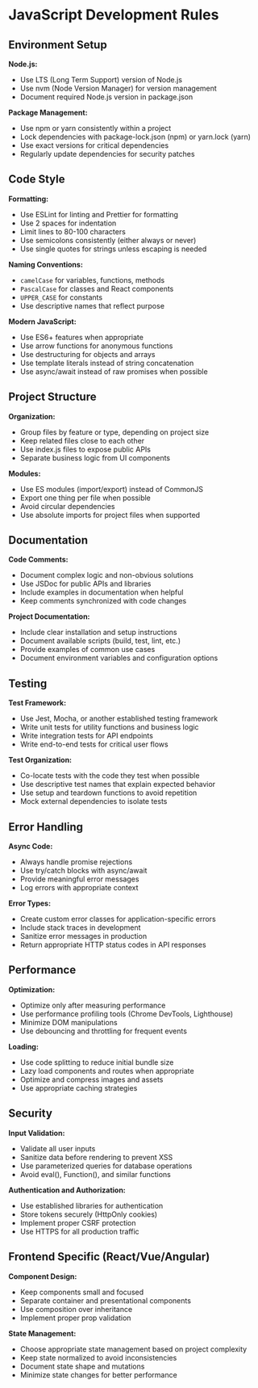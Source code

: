# JavaScript Development Rules

## Environment Setup

**Node.js:**
- Use LTS (Long Term Support) version of Node.js
- Use nvm (Node Version Manager) for version management
- Document required Node.js version in package.json

**Package Management:**
- Use npm or yarn consistently within a project
- Lock dependencies with package-lock.json (npm) or yarn.lock (yarn)
- Use exact versions for critical dependencies
- Regularly update dependencies for security patches

## Code Style

**Formatting:**
- Use ESLint for linting and Prettier for formatting
- Use 2 spaces for indentation
- Limit lines to 80-100 characters
- Use semicolons consistently (either always or never)
- Use single quotes for strings unless escaping is needed

**Naming Conventions:**
- `camelCase` for variables, functions, methods
- `PascalCase` for classes and React components
- `UPPER_CASE` for constants
- Use descriptive names that reflect purpose

**Modern JavaScript:**
- Use ES6+ features when appropriate
- Use arrow functions for anonymous functions
- Use destructuring for objects and arrays
- Use template literals instead of string concatenation
- Use async/await instead of raw promises when possible

## Project Structure

**Organization:**
- Group files by feature or type, depending on project size
- Keep related files close to each other
- Use index.js files to expose public APIs
- Separate business logic from UI components

**Modules:**
- Use ES modules (import/export) instead of CommonJS
- Export one thing per file when possible
- Avoid circular dependencies
- Use absolute imports for project files when supported

## Documentation

**Code Comments:**
- Document complex logic and non-obvious solutions
- Use JSDoc for public APIs and libraries
- Include examples in documentation when helpful
- Keep comments synchronized with code changes

**Project Documentation:**
- Include clear installation and setup instructions
- Document available scripts (build, test, lint, etc.)
- Provide examples of common use cases
- Document environment variables and configuration options

## Testing

**Test Framework:**
- Use Jest, Mocha, or another established testing framework
- Write unit tests for utility functions and business logic
- Write integration tests for API endpoints
- Write end-to-end tests for critical user flows

**Test Organization:**
- Co-locate tests with the code they test when possible
- Use descriptive test names that explain expected behavior
- Use setup and teardown functions to avoid repetition
- Mock external dependencies to isolate tests

## Error Handling

**Async Code:**
- Always handle promise rejections
- Use try/catch blocks with async/await
- Provide meaningful error messages
- Log errors with appropriate context

**Error Types:**
- Create custom error classes for application-specific errors
- Include stack traces in development
- Sanitize error messages in production
- Return appropriate HTTP status codes in API responses

## Performance

**Optimization:**
- Optimize only after measuring performance
- Use performance profiling tools (Chrome DevTools, Lighthouse)
- Minimize DOM manipulations
- Use debouncing and throttling for frequent events

**Loading:**
- Use code splitting to reduce initial bundle size
- Lazy load components and routes when appropriate
- Optimize and compress images and assets
- Use appropriate caching strategies

## Security

**Input Validation:**
- Validate all user inputs
- Sanitize data before rendering to prevent XSS
- Use parameterized queries for database operations
- Avoid eval(), Function(), and similar functions

**Authentication and Authorization:**
- Use established libraries for authentication
- Store tokens securely (HttpOnly cookies)
- Implement proper CSRF protection
- Use HTTPS for all production traffic

## Frontend Specific (React/Vue/Angular)

**Component Design:**
- Keep components small and focused
- Separate container and presentational components
- Use composition over inheritance
- Implement proper prop validation

**State Management:**
- Choose appropriate state management based on project complexity
- Keep state normalized to avoid inconsistencies
- Document state shape and mutations
- Minimize state changes for better performance
